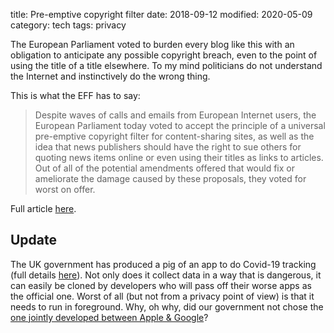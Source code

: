 title: Pre-emptive copyright filter
date: 2018-09-12
modified: 2020-05-09
category: tech
tags: privacy

The European Parliament voted to burden every blog like this with an obligation to anticipate any possible copyright breach, even to the point of using the title of a title elsewhere.
To my mind politicians do not understand the Internet and instinctively do the wrong thing. 

This is what the EFF has to say:
> Despite waves of calls and emails from European Internet users, the European Parliament today voted to accept the principle of a universal pre-emptive copyright filter for content-sharing sites, as well as the idea that news publishers should have the right to sue others for quoting news items online  or even using their titles as links to articles. Out of all of the potential amendments offered that would fix or ameliorate the damage caused by these proposals, they voted for worst on offer.

Full article [here](https://www.eff.org/deeplinks/2018/09/new-copyright-powers-new-terrorist-content-regulations-grim-day-digital-rights).

## Update

The UK government has produced a pig of an app to do Covid-19 tracking (full details [here](https://privacyinternational.org/long-read/3752/coronavirus-tracking-uk-what-we-know-so-far)). Not only does it collect data in a way that is dangerous, it can easily be cloned by developers who will pass off their worse apps as the official one. Worst of all (but not from a privacy point of view) is that it needs to run in foreground. Why, oh why, did our government not chose the [one jointly developed between Apple & Google](https://www.cnet.com/news/apple-google-announce-new-privacy-features-for-coronavirus-tracking-tech/)?
